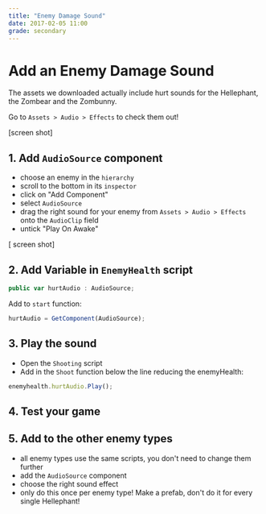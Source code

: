 ```yaml
---
title: "Enemy Damage Sound"
date: 2017-02-05 11:00
grade: secondary
---
```


# Add an Enemy Damage Sound

The assets we downloaded actually include hurt sounds for the Hellephant, the Zombear and the Zombunny.

Go to `Assets > Audio > Effects` to check them out!

[screen shot]

## 1. Add `AudioSource` component

- choose an enemy in the `hierarchy`
- scroll to the bottom in its `inspector`
- click on "Add Component"
- select `AudioSource`
- drag the right sound for your enemy from `Assets > Audio > Effects` onto the `AudioClip` field
- untick "Play On Awake"

[ screen shot]

## 2. Add Variable in `EnemyHealth` script

```javascript
public var hurtAudio : AudioSource;
```

Add to `start` function:

```javascript
hurtAudio = GetComponent(AudioSource);
```

## 3. Play the sound

- Open the `Shooting` script
- Add in the `Shoot` function below the line reducing the enemyHealth:

```javascript
enemyhealth.hurtAudio.Play();
```

## 4. Test your game

## 5. Add to the other enemy types
- all enemy types use the same scripts, you don't need to change them further
- add the `AudioSource` component
- choose the right sound effect
- only do this once per enemy type! Make a prefab, don't do it for every single Hellephant!


